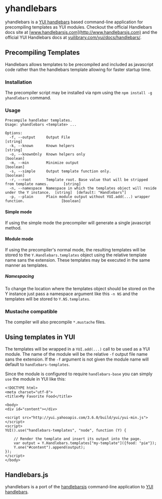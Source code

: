 # yhandlebars

yhandlebars is a [YUI handlebars](http://yuilibrary.com/yui/docs/handlebars/) based command-line application for precompiling templates as YUI modules.
Checkout the official Handlebars docs site at [www.handlebarsjs.com](http://www.handlebarsjs.com) 
and the official YUI Handlebars docs at [yuilibrary.com/yui/docs/handlebars/](http://yuilibrary.com/yui/docs/handlebars/).

## Precompiling Templates

Handlebars allows templates to be precompiled and included as javascript
code rather than the handlebars template allowing for faster startup time.

### Installation
The precompiler script may be installed via npm using the `npm install -g yhandlebars` command.

### Usage

```terminal
Precompile handlebar templates.
Usage: yhandlebars <template> ...

Options:
  -f, --output     Output File                                                                [string]
  -k, --known      Known helpers                                                              [string]
  -o, --knownOnly  Known helpers only                                                         [boolean]
  -m, --min        Minimize output                                                            [boolean]
  -s, --simple     Output template function only.                                             [boolean]
  -r, --root       Template root. Base value that will be stripped from template names.       [string]
  -n, --namespace  Namespace in which the templates object will reside under the Y instance.  [string]  [default: "Handlebars"]
  -p, --plain      Plain module output without YUI.add(...) wrapper function.                 [boolean]
```

#### Simple mode
If using the simple mode the precompiler will generate a single javascript method.

#### Module mode
If using the precompiler's normal mode, the resulting templates will be stored
to the `Y.Handlebars.templates` object using the relative template name sans the
extension. These templates may be executed in the same manner as templates.

##### Namespacing
To change the location where the templates object should be stored on the Y instance 
just pass a namespace argument like this `-n NS` and the templates will be stored to 
`Y.NS.templates`.

### Mustache compatible
The compiler will also precompile `*.mustache` files.

## Using templates in YUI

The templates will be wrapped in a `YUI.add(...)` call to be used as a YUI module. 
The name of the module will be the relative `-f` output file name sans the extension. 
If the `-f` argument is not given the module name will default to `handlebars-templates`.

Since the module is configured to require `handlebars-base` you can simply `use` the 
module in YUI like this:

```
<!DOCTYPE html>
<meta charset="utf-8">
<title>My Favorite Food</title>

<body>
<div id="content"></div>

<script src="http://yui.yahooapis.com/3.6.0/build/yui/yui-min.js"></script>
<script>
YUI().use("handlebars-templates", "node", function (Y) {
    
    // Render the template and insert its output into the page.
    var output = Y.Handlebars.templates["my-template"]({food: "pie"});
    Y.one("#content").append(output);
});
</script>
</body>
```

## Handlebars.js

yhandlebars is a port of the [handlebarsjs](http://www.handlebarsjs.com) command-line application to [YUI handlebars](http://yuilibrary.com/yui/docs/handlebars/).